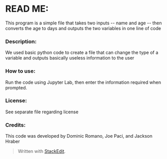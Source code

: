 ﻿

# READ ME:

This program is a simple file that takes two inputs -- name and age -- then converts the age to days and outputs the two variables in one line of code

### Description:

We used basic python code to create a file that can change the type of a variable and outputs basically useless information to the user

### How to use:

Run the code using Jupyter Lab, then enter the information required when prompted.

### License:
See separate file regarding license 
### Credits:
This code was developed by Dominic Romano, Joe Paci, and Jackson Hraber
> Written with [StackEdit](https://stackedit.io/).
